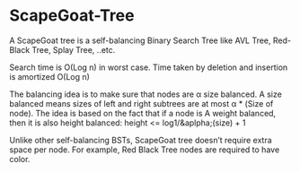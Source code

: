 # ScapeGoat-Tree
A ScapeGoat tree is a self-balancing Binary Search Tree like AVL Tree, Red-Black Tree, Splay Tree, ..etc.

Search time is O(Log n) in worst case. Time taken by deletion and insertion is amortized O(Log n)

The balancing idea is to make sure that nodes are α size balanced. Α size balanced means sizes of left and right subtrees are at most α * (Size of node). The idea is based on the fact that if a node is Α weight balanced, then it is also height balanced: height <= log1/&aplpha;(size) + 1

Unlike other self-balancing BSTs, ScapeGoat tree doesn’t require extra space per node. For example, Red Black Tree nodes are required to have color.
